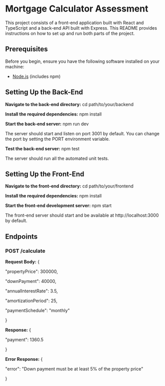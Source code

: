 # **Mortgage Calculator Assessment**

This project consists of a front-end application built with React and TypeScript and a back-end API built with Express. This README provides instructions on how to set up and run both parts of the project.

## **Prerequisites**

Before you begin, ensure you have the following software installed on your machine:

- [Node.js](https://nodejs.org/) (includes npm)

## **Setting Up the Back-End**

**Navigate to the back-end directory:** cd path/to/your/backend

**Install the required dependencies:** npm install

**Start the back-end server:** npm run dev

The server should start and listen on port 3001 by default. You can change the port by setting the PORT environment variable.

**Test the back-end server:** npm test

The server should run all the automated unit tests.

## **Setting Up the Front-End**

**Navigate to the front-end directory:** cd path/to/your/frontend

**Install the required dependencies:** npm install

**Start the front-end development server:** npm start

The front-end server should start and be available at http://localhost:3000 by default.

## **Endpoints**

### **POST /calculate**

**Request Body:**
{

"propertyPrice": 300000,

"downPayment": 40000,

"annualInterestRate": 3.5,

"amortizationPeriod": 25,

"paymentSchedule": "monthly"

}

**Response:**
{

"payment": 1360.5

}

**Error Response:** 
{

"error": "Down payment must be at least 5% of the property price"

}
